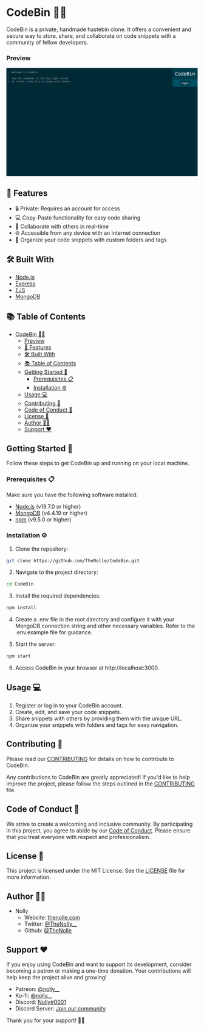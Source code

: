 # CodeBin 📝💾

CodeBin is a private, handmade hastebin clone. It offers a convenient and secure way to store, share, and collaborate on code snippets with a community of fellow developers.

### Preview
![Preview](preview.png)


## 🌟 Features
- 🔒 Private: Requires an account for access
- 💻 Copy-Paste functionality for easy code sharing
- 👥 Collaborate with others in real-time
- 🌐 Accessible from any device with an internet connection
- 📁 Organize your code snippets with custom folders and tags


## 🛠️ Built With
- [Node.js](https://nodejs.org/en/)
- [Express](https://expressjs.com/)
- [EJS](https://ejs.co/)
- [MongoDB](https://www.mongodb.com/)


## 📚 Table of Contents
- [CodeBin 📝💾](#codebin-)
    - [Preview](#preview)
  - [🌟 Features](#-features)
  - [🛠️ Built With](#️-built-with)
  - [📚 Table of Contents](#-table-of-contents)
  - [Getting Started 🚀](#getting-started-)
    - [Prerequisites 📋](#prerequisites-)
    - [Installation ⚙️](#installation-️)
  - [Usage 💻](#usage-)
  - [Contributing 🤝](#contributing-)
  - [Code of Conduct 🌈](#code-of-conduct-)
  - [License 📄](#license-)
  - [Author 👨‍💻](#author-)
  - [Support ❤️](#support-️)


## Getting Started 🚀
Follow these steps to get CodeBin up and running on your local machine.

### Prerequisites 📋
Make sure you have the following software installed:
- [Node.js](https://nodejs.org/en/) (v19.7.0 or higher)
- [MongoDB](https://www.mongodb.com/) (v4.4.19 or higher)
- [npm](https://www.npmjs.com/) (v9.5.0 or higher)


### Installation ⚙️
1. Clone the repository:
```bash
git clone https://github.com/TheNolle/CodeBin.git
```

2. Navigate to the project directory:
```bash
cd CodeBin
```

3. Install the required dependencies:
```bash
npm install
```

4. Create a .env file in the root directory and configure it with your MongoDB connection string and other necessary variables. Refer to the .env.example file for guidance.

5. Start the server:
```bash
npm start
```

6. Access CodeBin in your browser at http://localhost:3000.


## Usage 💻
1. Register or log in to your CodeBin account.
2. Create, edit, and save your code snippets.
3. Share snippets with others by providing them with the unique URL.
4. Organize your snippets with folders and tags for easy navigation.


## Contributing 🤝
Please read our [CONTRIBUTING](CONTRIBUTING) for details on how to contribute to CodeBin.

Any contributions to CodeBin are greatly appreciated! If you'd like to help improve the project, please follow the steps outlined in the [CONTRIBUTING](CONTRIBUTING) file.


## Code of Conduct 🌈
We strive to create a welcoming and inclusive community. By participating in this project, you agree to abide by our [Code of Conduct](CODE_OF_CONDUCT.md). Please ensure that you treat everyone with respect and professionalism.


## License 📄
This project is licensed under the MIT License. See the [LICENSE](LICENSE) file for more information.


## Author 👨‍💻
- Nolly
    - Website: [thenolle.com](https://thenolle.com)
    - Twitter: [@TheNolly__](https://twitter.com/TheNolly__)
    - Github: [@TheNolle](https://github.com/TheNolle)


## Support ❤️
If you enjoy using CodeBin and want to support its development, consider becoming a patron or making a one-time donation. Your contributions will help keep the project alive and growing!
- Patreon: [@nolly__](https://www.patreon.com/nolly__)
- Ko-fi: [@nolly__](https://ko-fi.com/nolly__)
- Discord: [Nolly#0001](https://discord.com/users/1030561407411966064)
- Discord Server: [Join our community](https://discord.com/invite/86yVsMVN9z)

Thank you for your support! 💖🚀
